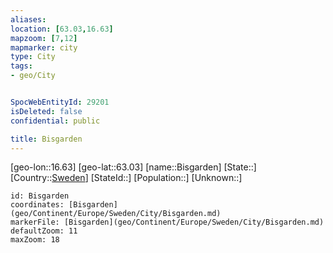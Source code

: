 ```yaml
---
aliases: 
location: [63.03,16.63]
mapzoom: [7,12] 
mapmarker: city 
type: City
tags:
- geo/City


SpocWebEntityId: 29201
isDeleted: false
confidential: public

title: Bisgarden
---
```

[geo-lon::16.63]
[geo-lat::63.03]
[name::Bisgarden]
[State::]
[Country::[Sweden](geo/Continent/Europe/Sweden.md)]
[StateId::]
[Population::]
[Unknown::]


```leaflet
id: Bisgarden
coordinates: [Bisgarden](geo/Continent/Europe/Sweden/City/Bisgarden.md)
markerFile: [Bisgarden](geo/Continent/Europe/Sweden/City/Bisgarden.md)
defaultZoom: 11 
maxZoom: 18
```


